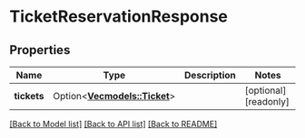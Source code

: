 # TicketReservationResponse

## Properties

Name | Type | Description | Notes
------------ | ------------- | ------------- | -------------
**tickets** | Option<[**Vec<models::Ticket>**](Ticket.md)> |  | [optional][readonly]

[[Back to Model list]](../README.md#documentation-for-models) [[Back to API list]](../README.md#documentation-for-api-endpoints) [[Back to README]](../README.md)


